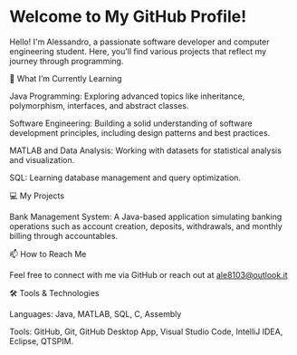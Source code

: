 # Welcome to My GitHub Profile!
Hello! I'm Alessandro, a passionate software developer and computer engineering student. Here, you’ll find various projects that reflect my journey through programming.

🌱 What I’m Currently Learning

Java Programming: Exploring advanced topics like inheritance, polymorphism, interfaces, and abstract classes.

Software Engineering: Building a solid understanding of software development principles, including design patterns and best practices.

MATLAB and Data Analysis: Working with datasets for statistical analysis and visualization.

SQL: Learning database management and query optimization.

💻 My Projects

Bank Management System: A Java-based application simulating banking operations such as account creation, deposits, withdrawals, and monthly billing through accountables.

📫 How to Reach Me

Feel free to connect with me via GitHub or reach out at ale8103@outlook.it

🛠️ Tools & Technologies

Languages: Java, MATLAB, SQL, C, Assembly

Tools: GitHub, Git, GitHub Desktop App, Visual Studio Code, IntelliJ IDEA, Eclipse, QTSPIM.

<!---
Busnax/Busnax is a ✨ special ✨ repository because its `README.md` (this file) appears on your GitHub profile.
You can click the Preview link to take a look at your changes.
--->
